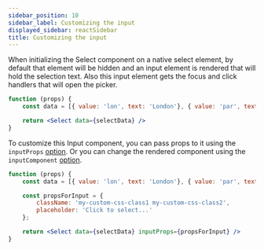 ```yaml
---
sidebar_position: 10
sidebar_label: Customizing the input
displayed_sidebar: reactSidebar
title: Customizing the input
---
```


When initializing the Select component on a native select element, by default that element will be hidden and an input element is rendered that will hold the selection text. Also this input element gets the focus and click handlers that will open the picker.

```jsx
function (props) {
    const data = [{ value: 'lon', text: 'London'}, { value: 'par', text: 'Paris'}, { value: 'ber', text: 'Berlin'}];

    return <Select data={selectData} />
}
```

To customize this Input component, you can pass props to it using the `inputProps` [option](/react/select/api#opt-inputProps). Or you can change the rendered component using the `inputComponent` [option](/react/select/api#opt-inputComponent).

```jsx
function (props) {
    const data = [{ value: 'lon', text: 'London'}, { value: 'par', text: 'Paris'}, { value: 'ber', text: 'Berlin'}];

    const propsForInput = {
        className: 'my-custom-css-class1 my-custom-css-class2',
        placeholder: 'Click to select...'
    };

    return <Select data={selectData} inputProps={propsForInput} />
}
```